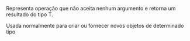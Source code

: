 Representa operação que não aceita nenhum argumento
e retorna um resultado do tipo T.

Usada normalmente para criar ou fornecer novos objetos de
determinado tipo